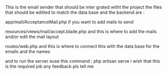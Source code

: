 This is the email sender 
that should be inter
grated witht the project 
the files that should be editted 
to match the data base and the backend
are  : 

app/mail/AcceptanceMail.php
if you want to add mails to send 

resources/views/mail/accept.blade.php 
and this is where to add the mails and/or edit the mail layout 


routes/web.php
and this is where to connect this with the data base for the emails and the names

and to run the server euse this command  : php artisan serve
i wish that this is the required job 
any feedback pls tell me 
